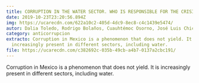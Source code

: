 ```yaml
---
title: CORRUPTION IN THE WATER SECTOR. WHO IS RESPONSIBLE FOR THE CRISIS?
date: 2019-10-23T23:20:56.894Z
img: https://ucarecdn.com/622a10c2-405d-4dc9-8ec8-c4c1439e5474/
autor: Dalia Toledo, Rodrigo Bolaños, Cuauhtémoc Osorno, José Luis Chicoma
category: anticorrupcion
extracto: Corruption in Mexico is a phenomenon that does not yield. It is
  increasingly present in different sectors, including water.
file: https://ucarecdn.com/c382692c-035b-49cb-a4b7-0137a2cbc191/
---
```

<!--StartFragment-->

Corruption in Mexico is a phenomenon that does not yield. It is increasingly present in different sectors, including water.

<!--EndFragment-->